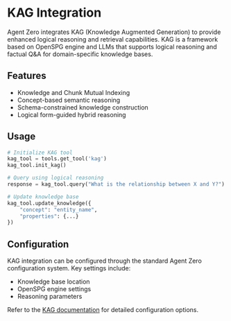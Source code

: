 # KAG Integration

Agent Zero integrates KAG (Knowledge Augmented Generation) to provide enhanced logical reasoning and retrieval capabilities. KAG is a framework based on OpenSPG engine and LLMs that supports logical reasoning and factual Q&A for domain-specific knowledge bases.

## Features

- Knowledge and Chunk Mutual Indexing
- Concept-based semantic reasoning
- Schema-constrained knowledge construction
- Logical form-guided hybrid reasoning

## Usage

```python
# Initialize KAG tool
kag_tool = tools.get_tool('kag')
kag_tool.init_kag()

# Query using logical reasoning
response = kag_tool.query("What is the relationship between X and Y?")

# Update knowledge base
kag_tool.update_knowledge({
    "concept": "entity_name",
    "properties": {...}
})
```

## Configuration

KAG integration can be configured through the standard Agent Zero configuration system. Key settings include:

- Knowledge base location
- OpenSPG engine settings
- Reasoning parameters

Refer to the [KAG documentation](https://github.com/OpenSPG/KAG) for detailed configuration options.